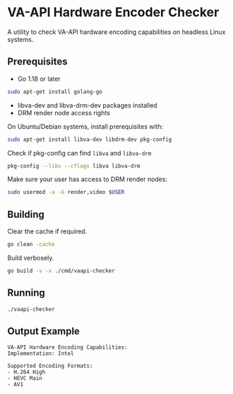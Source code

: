 # VA-API Hardware Encoder Checker

A utility to check VA-API hardware encoding capabilities on headless Linux systems.

## Prerequisites

- Go 1.18 or later

```bash
sudo apt-get install golang-go
```

- libva-dev and libva-drm-dev packages installed
- DRM render node access rights

On Ubuntu/Debian systems, install prerequisites with:
```bash
sudo apt-get install libva-dev libdrm-dev pkg-config
```

Check if pkg-config can find `libva` and `libva-drm`

```bash
pkg-config --libs --cflags libva libva-drm
```

Make sure your user has access to DRM render nodes:
```bash
sudo usermod -a -G render,video $USER
```

## Building

Clear the cache if required.

```bash
go clean -cache
```

Build verbosely.

```bash
go build -v -x ./cmd/vaapi-checker
```

## Running

```bash
./vaapi-checker
```

## Output Example

```
VA-API Hardware Encoding Capabilities:
Implementation: Intel

Supported Encoding Formats:
- H.264 High
- HEVC Main
- AV1
```
